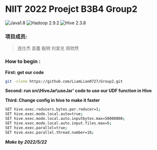 NIIT 2022 Proejct B3B4 Group2
===
![Java1.8](https://img.shields.io/badge/Java-1.8-blue.svg)
![Hadoop 2.9.2](https://img.shields.io/badge/Hadoop-2.9.2-green.svg)
![Hive 2.3.8](https://img.shields.io/badge/Hive-2.3.8-green.svg)
### 项目成员: 
>连仕杰
 袁蕾
 殷明
 刘宣兑
 郑欣然

### How to begin : 
>
**First: get our code**
```bash
git -clone https://github.com/LiamLian0727/Group2.git
```
**Second: run src\HiveJar\useJar' code to use our UDF function in Hive**
>
>
**Third: Change config in hive to make it faster**
```bash
SET hive.exec.reducers.bytes.per.reducer=1;
SET hive.exec.mode.local.auto=true;
SET hive.exec.mode.local.auto.inputbytes.max=50000000;
SET hive.exec.mode.local.auto.input.files.max=5; 
SET hive.exec.parallel=true;
SET hive.exec.parallel.thread.number=16;
```
***Make by 2022/5/22***
 





